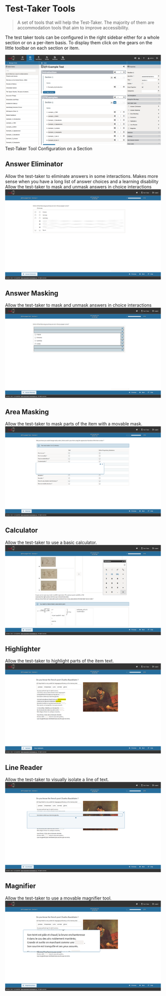 <!--
tags: []

--> 

# Test-Taker Tools

> A set of tools that will help the Test-Taker. The majority of them are accommodation tools that aim to improve accessibility.

The test taker tools can be configured in the right sidebar either for a whole section or on a per-item basis. To display them click on the gears on the little toolbar on each section or item.

![Test-Taker Tool Configuration on a Section](../resources/feature-configuration/section/configuration/test-taker-tools.png)
Test-Taker Tool Configuration on a Section
 
## Answer Eliminator
Allow the test-taker to eliminate answers in some interactions. Makes more sense when you have a long list of answer choices and a learning disability
Allow the test-taker to mask and unmask answers in choice interactions
![Answer Eliminator](../resources/features/test-taker-tools/answer-eliminator.png)

## Answer Masking
Allow the test-taker to mask and unmask answers in choice interactions
![Answer Masking](../resources/features/test-taker-tools/answer-masking.png)
 
## Area Masking
Allow the test-taker to mask parts of the item with a movable mask.
![Area Masking](../resources/features/test-taker-tools/area-masking.png)

## Calculator
Allow the test-taker to use a basic calculator.
![Calculator](../resources/features/test-taker-tools/calculator.png)

## Highlighter
Allow the test-taker to highlight parts of the item text.
![Highlighter](../resources/features/test-taker-tools/highlighter.png)

## Line Reader
Allow the test-taker to visually isolate a line of text.
![Line Reader](../resources/features/test-taker-tools/line-reader.png)

## Magnifier
Allow the test-taker to use a movable magnifier tool.
![Magnifier](../resources/features/test-taker-tools/magnifier.png)


